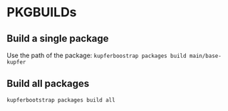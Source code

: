 # PKGBUILDs

## Build a single package
Use the path of the package: `kupferboostrap packages build main/base-kupfer`

## Build all packages
`kupferbootstrap packages build all`

